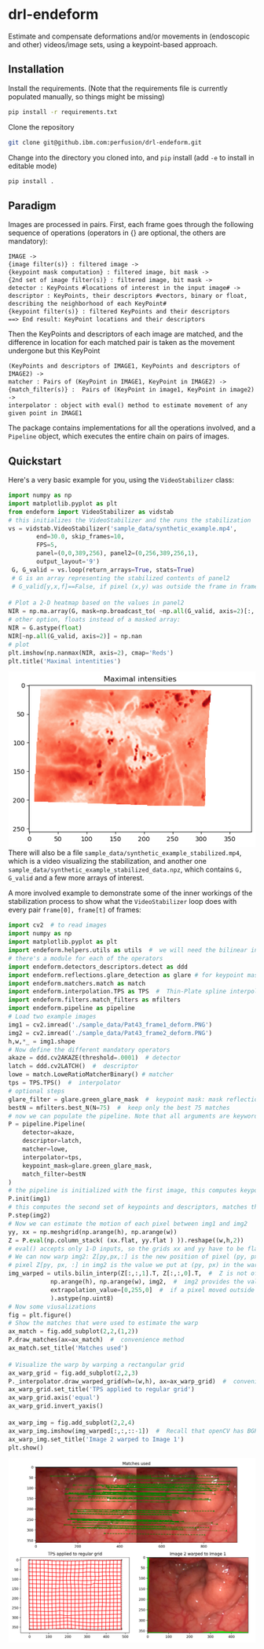 # drl-endeform
Estimate and compensate deformations and/or movements in (endoscopic and other) videos/image sets,  using a keypoint-based approach.

## Installation
Install the requirements. (Note that the requirements file is currently populated manually, so things might be missing)
```bash
pip install -r requirements.txt
```
Clone the repository
```bash
git clone git@github.ibm.com:perfusion/drl-endeform.git
```
Change into the directory you cloned into, and `pip` install (add `-e` to install in editable mode)
```bash
pip install .
```

## Paradigm
Images are processed in pairs. First, each frame goes through the following sequence of operations (operators in {} are optional, the others are mandatory):

    IMAGE -> 
    {image filter(s)} : filtered image -> 
    {keypoint mask computation} : filtered image, bit mask ->
    {2nd set of image filter(s)} : filtered image, bit mask ->
    detector : KeyPoints #locations of interest in the input image# -> 
    descriptor : KeyPoints, their descriptors #vectors, binary or float, describing the neighborhood of each KeyPoint#
    {keypoint filter(s)} : filtered KeyPoints and their descriptors
    ==> End result: KeyPoint locations and their descriptors

 Then the KeyPoints and descriptors of each image are matched, and the difference in location for each matched pair is taken as the movement undergone but this KeyPoint

    (KeyPoints and descriptors of IMAGE1, KeyPoints and descriptors of IMAGE2) ->
    matcher : Pairs of (KeyPoint in IMAGE1, KeyPoint in IMAGE2) -> 
    {match_filter(s)} :  Pairs of (KeyPoint in image1, KeyPoint in image2) -> 
    interpolator : object with eval() method to estimate movement of any given point in IMAGE1

The package contains implementations for all the operations involved, and a `Pipeline` object, which executes the entire chain on pairs of images.
## Quickstart
Here's a very basic example for you, using the `VideoStabilizer` class:
```python
import numpy as np
import matplotlib.pyplot as plt
from endeform import VideoStabilizer as vidstab
# this initializes the VideoStabilizer and the runs the stabilization
vs = vidstab.VideoStabilizer('sample_data/synthetic_example.mp4',
        end=30.0, skip_frames=10,
        FPS=5,
        panel=(0,0,389,256), panel2=(0,256,389,256,1),
        output_layout='9')
 G, G_valid = vs.loop(return_arrays=True, stats=True)
 # G is an array representing the stabilized contents of panel2
 # G_valid[y,x,f]==False, if pixel (x,y) was outside the frame in frame f

# Plot a 2-D heatmap based on the values in panel2 
NIR = np.ma.array(G, mask=np.broadcast_to( ~np.all(G_valid, axis=2)[:,:,np.newaxis], G.shape))
# other option, floats instead of a masked array:
NIR = G.astype(float)
NIR[~np.all(G_valid, axis=2)] = np.nan
# plot
plt.imshow(np.nanmax(NIR, axis=2), cmap='Reds')
plt.title('Maximal intentities')
```
![Output image](./sample_data/README_output_image0.png)  
There will also be a file `sample_data/synthetic_example_stabilized.mp4`, which is a video visualizing the stabilization, and another one `sample_data/synthetic_example_stabilized_data.npz`, which contains `G, G_valid` and a few more arrays of interest.

A more involved example to demonstrate some of the inner workings of the stabilization process to show what the `VideoStabilizer` loop 
does with every pair `frame[0], frame[t]` of frames:
```python
import cv2  # to read images
import numpy as np
import matplotlib.pyplot as plt
import endeform.helpers.utils as utils  #  we will need the bilinear interpolation from here
# there's a module for each of the operators
import endeform.detectors_descriptors.detect as ddd
import endeform.reflections.glare_detection as glare # for keypoint mask computation
import endeform.matchers.match as match
import endeform.interpolation.TPS as TPS  #  Thin-Plate spline interpolator
import endeform.filters.match_filters as mfilters
import endeform.pipeline as pipeline
# Load two example images
img1 = cv2.imread('./sample_data/Pat43_frame1_deform.PNG')
img2 = cv2.imread('./sample_data/Pat43_frame2_deform.PNG')
h,w,*_ = img1.shape
# Now define the different mandatory operators
akaze = ddd.cv2AKAZE(threshold=.0001)  # detector
latch = ddd.cv2LATCH()  #  descriptor
lowe = match.LoweRatioMatcherBinary() # matcher
tps = TPS.TPS()  #  interpolator
# optional steps
glare_filter = glare.green_glare_mask  #  keypoint mask: mask reflections
bestN = mfilters.best_N(N=75)  #  keep only the best 75 matches
# now we can populate the pipeline. Note that all arguments are keyword arguments.
P = pipeline.Pipeline(
    detector=akaze,
    descriptor=latch,
    matcher=lowe,
    interpolator=tps,
    keypoint_mask=glare.green_glare_mask,
    match_filter=bestN
)
# the pipeline is initialized with the first image, this computes keypoints and descriptors
P.init(img1)
# this computes the second set of keypoints and descriptors, matches them, and interpolates their movement
P.step(img2)
# Now we can estimate the motion of each pixel between img1 and img2
yy, xx = np.meshgrid(np.arange(h), np.arange(w))
Z = P.eval(np.column_stack( (xx.flat, yy.flat ) )).reshape((w,h,2))  
# eval() accepts only 1-D inputs, so the grids xx and yy have to be flattened first, and the result has to be reshaped into an image
# We can now warp img2: Z[py,px,:] is the new position of pixel (py, px). Hence, whatever value we find at 
# pixel Z[py, px, :] in img2 is the value we put at (py, px) in the warped image. We're "putting it back where it came from".
img_warped = utils.bilin_interp(Z[:,:,1].T, Z[:,:,0].T,  #  Z is not of int type, so we have to interpolate from the nearest pixels
            np.arange(h), np.arange(w), img2,  #  img2 provides the values
            extrapolation_value=[0,255,0]  #  if a pixel moved outside of the frame, we fill it with solid green. This will generate a RuntimeWarning, please ignore
            ).astype(np.uint8)
# Now some viusalizations
fig = plt.figure()
# Show the matches that were used to estimate the warp
ax_match = fig.add_subplot(2,2,(1,2))
P.draw_matches(ax=ax_match)  #  convenience method
ax_match.set_title('Matches used')

# Visualize the warp by warping a rectangular grid
ax_warp_grid = fig.add_subplot(2,2,3)
P._interpolator.draw_warped_grid(wh=(w,h), ax=ax_warp_grid)  #  convenience method that every interpolator has
ax_warp_grid.set_title('TPS applied to regular grid')
ax_warp_grid.axis('equal')
ax_warp_grid.invert_yaxis()

ax_warp_img = fig.add_subplot(2,2,4)
ax_warp_img.imshow(img_warped[:,:,::-1])  #  Recall that openCV has BGR color order, plt RGB
ax_warp_img.set_title('Image 2 warped to Image 1')
plt.show()
```
![Output image](./sample_data/README_output_image.png)
